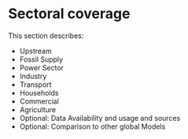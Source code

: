 # Sectoral coverage

This section describes:
- Upstream 
- Fossil Supply
- Power Sector
- Industry
- Transport
- Households 
- Commercial 
- Agriculture 
- Optional: Data Availability and usage and sources
- Optional: Comparison to other global Models


